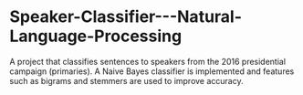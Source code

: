 # Speaker-Classifier---Natural-Language-Processing
A project that classifies sentences to speakers from the 2016 presidential campaign (primaries). A Naive Bayes classifier is implemented and features such as bigrams and stemmers are used to improve accuracy.
